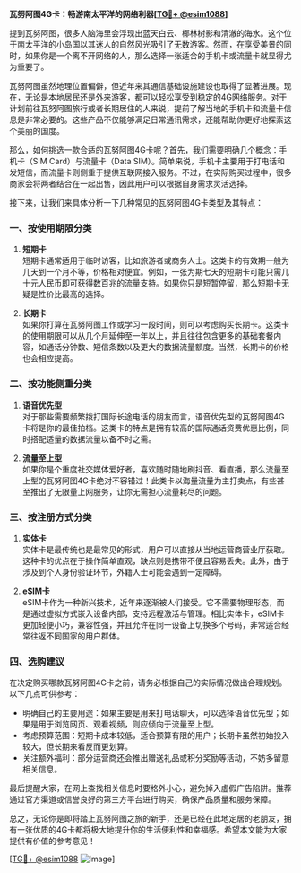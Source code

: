 **瓦努阿图4G卡：畅游南太平洋的网络利器[[TG💪+ @esim1088](https://t.me/s/esim1088)]**

提到瓦努阿图，很多人脑海里会浮现出蓝天白云、椰林树影和清澈的海水。这个位于南太平洋的小岛国以其迷人的自然风光吸引了无数游客。然而，在享受美景的同时，如果你是一个离不开网络的人，那么选择一张适合的手机卡或流量卡就显得尤为重要了。

瓦努阿图虽然地理位置偏僻，但近年来其通信基础设施建设也取得了显著进展。现在，无论是本地居民还是外来游客，都可以轻松享受到稳定的4G网络服务。对于计划前往瓦努阿图旅行或者长期居住的人来说，提前了解当地的手机卡和流量卡信息是非常必要的。这些产品不仅能够满足日常通讯需求，还能帮助你更好地探索这个美丽的国度。

那么，如何挑选一款合适的瓦努阿图4G卡呢？首先，我们需要明确几个概念：手机卡（SIM Card）与流量卡（Data SIM）。简单来说，手机卡主要用于打电话和发短信，而流量卡则侧重于提供互联网接入服务。不过，在实际购买过程中，很多商家会将两者结合在一起出售，因此用户可以根据自身需求灵活选择。

接下来，让我们来具体分析一下几种常见的瓦努阿图4G卡类型及其特点：

### 一、按使用期限分类

1. **短期卡**  
   短期卡通常适用于临时访客，比如旅游者或商务人士。这类卡的有效期一般为几天到一个月不等，价格相对便宜。例如，一张为期七天的短期卡可能只需几十元人民币即可获得数百兆的流量支持。如果你只是短暂停留，那么短期卡无疑是性价比最高的选择。

2. **长期卡**  
   如果你打算在瓦努阿图工作或学习一段时间，则可以考虑购买长期卡。这类卡的使用期限可以从几个月延伸至一年以上，并且往往包含更多的基础套餐内容，如通话分钟数、短信条数以及更大的数据流量额度。当然，长期卡的价格也会相应提高。

### 二、按功能侧重分类

1. **语音优先型**  
   对于那些需要频繁拨打国际长途电话的朋友而言，语音优先型的瓦努阿图4G卡将是你的最佳拍档。这类卡的特点是拥有较高的国际通话资费优惠比例，同时搭配适量的数据流量以备不时之需。

2. **流量至上型**  
   如果你是个重度社交媒体爱好者，喜欢随时随地刷抖音、看直播，那么流量至上型的瓦努阿图4G卡绝对不容错过！此类卡以海量流量为主打卖点，有些甚至推出了无限量上网服务，让你无需担心流量耗尽的问题。

### 三、按注册方式分类

1. **实体卡**  
   实体卡是最传统也是最常见的形式，用户可以直接从当地运营商营业厅获取。这种卡的优点在于操作简单直观，缺点则是携带不便且容易丢失。此外，由于涉及到个人身份验证环节，外籍人士可能会遇到一定障碍。

2. **eSIM卡**  
   eSIM卡作为一种新兴技术，近年来逐渐被人们接受。它不需要物理形态，而是通过虚拟方式嵌入设备内部，支持远程激活与管理。相比实体卡，eSIM卡更加轻便小巧，兼容性强，并且允许在同一设备上切换多个号码，非常适合经常往返不同国家的用户群体。

### 四、选购建议

在决定购买哪款瓦努阿图4G卡之前，请务必根据自己的实际情况做出合理规划。以下几点可供参考：
- 明确自己的主要用途：如果主要是用来打电话聊天，可以选择语音优先型；如果是用于浏览网页、观看视频，则应倾向于流量至上型。
- 考虑预算范围：短期卡成本较低，适合预算有限的用户；长期卡虽然初始投入较大，但长期来看反而更划算。
- 关注额外福利：部分运营商还会推出赠送礼品或积分奖励等活动，不妨多留意相关信息。

最后提醒大家，在网上查找相关信息时要格外小心，避免掉入虚假广告陷阱。推荐通过官方渠道或信誉良好的第三方平台进行购买，确保产品质量和服务保障。

总之，无论你是即将踏上瓦努阿图之旅的新手，还是已经在此地定居的老朋友，拥有一张优质的4G卡都将极大地提升你的生活便利性和幸福感。希望本文能为大家提供有价值的参考意见！

[[TG💪+ @esim1088](https://t.me/s/esim1088) ![Image](https://i.postimg.cc/4NQfJmqS/Snipaste-2025-05-13-00-14-12.png)]